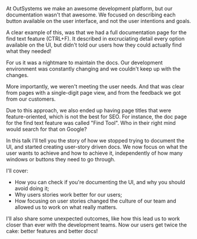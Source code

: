 At OutSystems we make an awesome development platform, but our documentation wasn't that awesome. We focused on describing each button available on the user interface, and not the user intentions and goals.

A clear example of this, was that we had a full documentation page for the find text feature (CTRL+F). It described in excruciating detail every option available on the UI, but didn't told our users how they could actually find what they needed!

For us it was a nightmare to maintain the docs. Our development environment was constantly changing and we couldn't keep up with the changes.

More importantly, we weren't meeting the user needs. And that was clear from pages with a single-digit page view, and from the feedback we got from our customers.

Due to this approach, we also ended up having page titles that were feature-oriented, which is not the best for SEO.
For instance, the doc page for the find text feature was called "Find Tool". Who in their right mind would search for that on Google?

In this talk I'll tell you the story of how we stopped trying to document the UI, and started creating user-story driven docs.
We now focus on what the user wants to achieve and how to achieve it, independently of how many windows or buttons they need to go through.

I'll cover:
 - How you can check if you're documenting the UI, and why you should avoid doing it;
 - Why users stories work better for our users;
 - How focusing on user stories changed the culture of our team and allowed us to work on what really matters.

I'll also share some unexpected outcomes, like how this lead us to work closer than ever with the development teams. Now our users get twice the cake: better features and better docs!